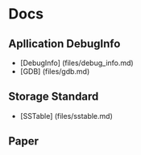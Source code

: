 # Docs

## Apllication DebugInfo
- [DebugInfo] (files/debug_info.md)
- [GDB] (files/gdb.md)

## Storage Standard
- [SSTable] (files/sstable.md)

## Paper
